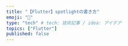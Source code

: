 ```yaml
---
title: "【Flutter】spotlightの書き方"
emoji: "🔦"
type: "tech" # tech: 技術記事 / idea: アイデア
topics: ["Flutter"]
published: false
---
```

